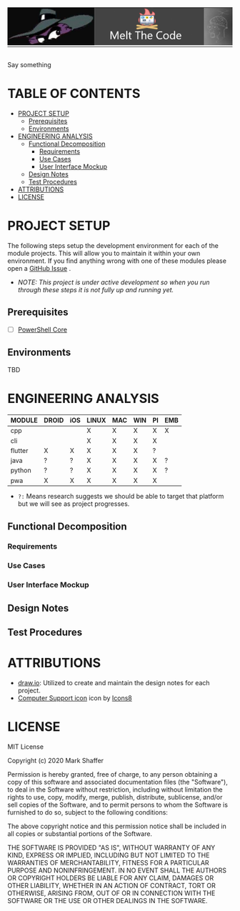 <hr style="margin: 0;" />
<div style="text-align: center;"><img style="max-width: 100%;" src="website-nav/images/logo-header.png" alt="header logo" /></div>
<hr style="margin: 0;" /> <br />

  Say something




<h1>TABLE OF CONTENTS</h1>

- [PROJECT SETUP](#project-setup)
  - [Prerequisites](#prerequisites)
  - [Environments](#environments)
- [ENGINEERING ANALYSIS](#engineering-analysis)
  - [Functional Decomposition](#functional-decomposition)
    - [Requirements](#requirements)
    - [Use Cases](#use-cases)
    - [User Interface Mockup](#user-interface-mockup)
  - [Design Notes](#design-notes)
  - [Test Procedures](#test-procedures)
- [ATTRIBUTIONS](#attributions)
- [LICENSE](#license)

# PROJECT SETUP

The following steps setup the development environment for each of the module projects.  This will allow you to maintain it within your own environment.  If you find anything wrong with one of these modules please open a [GitHub Issue](https://github.com/CodeMelted/xplat-svcs/issues) .

- *NOTE: This project is under active development so when you run through these steps it is not fully up and running yet.*

## Prerequisites

- [ ] [PowerShell Core](https://github.com/PowerShell/PowerShell)

## Environments

TBD

# ENGINEERING ANALYSIS

MODULE | DROID | iOS | LINUX | MAC | WIN | PI | EMB
--- | --- | --- | --- | --- | --- | --- | --- 
cpp | | | X | X | X | X | X
cli | | | X | X | X | X | 
flutter | X | X | X | X | X | ? |
java | ? | ? | X | X | X | X | ?
python | ? | ? | X | X | X | X | ?
pwa | X | X | X | X | X | X |

- ```?:``` Means research suggests we should be able to target that platform but we will see as project progresses.

## Functional Decomposition

### Requirements

### Use Cases

### User Interface Mockup

## Design Notes

## Test Procedures


# ATTRIBUTIONS

- <a target="_blank" href="https://github.com/jgraph/drawio-desktop/releases">draw.io</a>: Utilized to create and maintain the design notes for each project.
- <a target="_blank" href="https://icons8.com/icons/set/computer-support">Computer Support icon</a> icon by <a target="_blank" href="https://icons8.com">Icons8</a>

# LICENSE

MIT License

Copyright (c) 2020 Mark Shaffer

Permission is hereby granted, free of charge, to any person obtaining a copy
of this software and associated documentation files (the "Software"), to deal
in the Software without restriction, including without limitation the rights
to use, copy, modify, merge, publish, distribute, sublicense, and/or sell
copies of the Software, and to permit persons to whom the Software is
furnished to do so, subject to the following conditions:

The above copyright notice and this permission notice shall be included in all
copies or substantial portions of the Software.

THE SOFTWARE IS PROVIDED "AS IS", WITHOUT WARRANTY OF ANY KIND, EXPRESS OR
IMPLIED, INCLUDING BUT NOT LIMITED TO THE WARRANTIES OF MERCHANTABILITY,
FITNESS FOR A PARTICULAR PURPOSE AND NONINFRINGEMENT. IN NO EVENT SHALL THE
AUTHORS OR COPYRIGHT HOLDERS BE LIABLE FOR ANY CLAIM, DAMAGES OR OTHER
LIABILITY, WHETHER IN AN ACTION OF CONTRACT, TORT OR OTHERWISE, ARISING FROM,
OUT OF OR IN CONNECTION WITH THE SOFTWARE OR THE USE OR OTHER DEALINGS IN THE
SOFTWARE.

<script type='module' src='./website-nav/index.js'></script>
